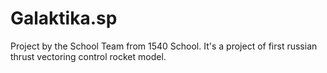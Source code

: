 # Galaktika.sp
Project by the School Team from 1540 School.
It's a project of first russian thrust vectoring control rocket model.
